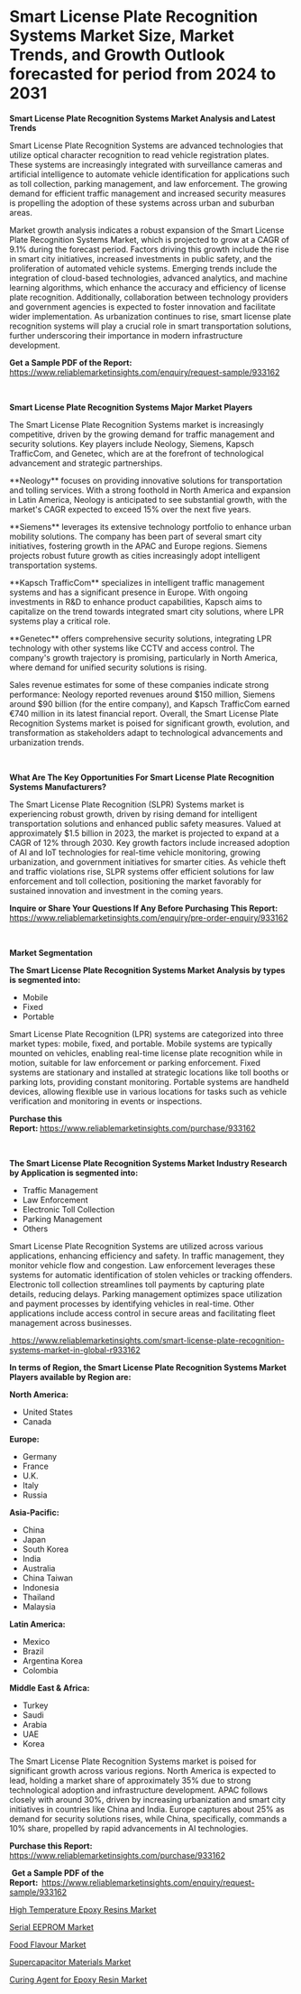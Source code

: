 <p><h1>Smart License Plate Recognition Systems Market Size, Market Trends, and Growth Outlook forecasted for period from 2024 to 2031</h1></p><p><strong>Smart License Plate Recognition Systems Market Analysis and Latest Trends</strong></p>
<p><p>Smart License Plate Recognition Systems are advanced technologies that utilize optical character recognition to read vehicle registration plates. These systems are increasingly integrated with surveillance cameras and artificial intelligence to automate vehicle identification for applications such as toll collection, parking management, and law enforcement. The growing demand for efficient traffic management and increased security measures is propelling the adoption of these systems across urban and suburban areas.</p><p>Market growth analysis indicates a robust expansion of the Smart License Plate Recognition Systems Market, which is projected to grow at a CAGR of 9.1% during the forecast period. Factors driving this growth include the rise in smart city initiatives, increased investments in public safety, and the proliferation of automated vehicle systems. Emerging trends include the integration of cloud-based technologies, advanced analytics, and machine learning algorithms, which enhance the accuracy and efficiency of license plate recognition. Additionally, collaboration between technology providers and government agencies is expected to foster innovation and facilitate wider implementation. As urbanization continues to rise, smart license plate recognition systems will play a crucial role in smart transportation solutions, further underscoring their importance in modern infrastructure development.</p></p>
<p><strong>Get a Sample PDF of the Report:&nbsp;</strong> <a href="https://www.reliablemarketinsights.com/enquiry/request-sample/933162?utm_campaign=1512&utm_medium=2&utm_source=Github&utm_content=ia&utm_term=25122024&utm_id=smart-license-plate-recognition-systems">https://www.reliablemarketinsights.com/enquiry/request-sample/933162</a></p>
<p>&nbsp;</p>
<p><strong>Smart License Plate Recognition Systems Major Market Players</strong></p>
<p><p>The Smart License Plate Recognition Systems market is increasingly competitive, driven by the growing demand for traffic management and security solutions. Key players include Neology, Siemens, Kapsch TrafficCom, and Genetec, which are at the forefront of technological advancement and strategic partnerships.</p><p>**Neology** focuses on providing innovative solutions for transportation and tolling services. With a strong foothold in North America and expansion in Latin America, Neology is anticipated to see substantial growth, with the market's CAGR expected to exceed 15% over the next five years.</p><p>**Siemens** leverages its extensive technology portfolio to enhance urban mobility solutions. The company has been part of several smart city initiatives, fostering growth in the APAC and Europe regions. Siemens projects robust future growth as cities increasingly adopt intelligent transportation systems.</p><p>**Kapsch TrafficCom** specializes in intelligent traffic management systems and has a significant presence in Europe. With ongoing investments in R&D to enhance product capabilities, Kapsch aims to capitalize on the trend towards integrated smart city solutions, where LPR systems play a critical role.</p><p>**Genetec** offers comprehensive security solutions, integrating LPR technology with other systems like CCTV and access control. The company's growth trajectory is promising, particularly in North America, where demand for unified security solutions is rising.</p><p>Sales revenue estimates for some of these companies indicate strong performance: Neology reported revenues around $150 million, Siemens around $90 billion (for the entire company), and Kapsch TrafficCom earned €740 million in its latest financial report. Overall, the Smart License Plate Recognition Systems market is poised for significant growth, evolution, and transformation as stakeholders adapt to technological advancements and urbanization trends.</p></p>
<p>&nbsp;</p>
<p><strong>What Are The Key Opportunities For Smart License Plate Recognition Systems Manufacturers?</strong></p>
<p><p>The Smart License Plate Recognition (SLPR) Systems market is experiencing robust growth, driven by rising demand for intelligent transportation solutions and enhanced public safety measures. Valued at approximately $1.5 billion in 2023, the market is projected to expand at a CAGR of 12% through 2030. Key growth factors include increased adoption of AI and IoT technologies for real-time vehicle monitoring, growing urbanization, and government initiatives for smarter cities. As vehicle theft and traffic violations rise, SLPR systems offer efficient solutions for law enforcement and toll collection, positioning the market favorably for sustained innovation and investment in the coming years.</p></p>
<p><strong>Inquire or Share Your Questions If Any Before Purchasing This Report:</strong> <a href="https://www.reliablemarketinsights.com/enquiry/pre-order-enquiry/933162?utm_campaign=1512&utm_medium=2&utm_source=Github&utm_content=ia&utm_term=25122024&utm_id=smart-license-plate-recognition-systems">https://www.reliablemarketinsights.com/enquiry/pre-order-enquiry/933162</a></p>
<p>&nbsp;</p>
<p><strong>Market Segmentation</strong></p>
<p><strong>The Smart License Plate Recognition Systems Market Analysis by types is segmented into:</strong></p>
<p><ul><li>Mobile</li><li>Fixed</li><li>Portable</li></ul></p>
<p><p>Smart License Plate Recognition (LPR) systems are categorized into three market types: mobile, fixed, and portable. Mobile systems are typically mounted on vehicles, enabling real-time license plate recognition while in motion, suitable for law enforcement or parking enforcement. Fixed systems are stationary and installed at strategic locations like toll booths or parking lots, providing constant monitoring. Portable systems are handheld devices, allowing flexible use in various locations for tasks such as vehicle verification and monitoring in events or inspections.</p></p>
<p><strong>Purchase this Report:&nbsp;</strong><a href="https://www.reliablemarketinsights.com/purchase/933162?utm_campaign=1512&utm_medium=2&utm_source=Github&utm_content=ia&utm_term=25122024&utm_id=smart-license-plate-recognition-systems">https://www.reliablemarketinsights.com/purchase/933162</a></p>
<p>&nbsp;</p>
<p><strong>The Smart License Plate Recognition Systems Market Industry Research by Application is segmented into:</strong></p>
<p><ul><li>Traffic Management</li><li>Law Enforcement</li><li>Electronic Toll Collection</li><li>Parking Management</li><li>Others</li></ul></p>
<p><p>Smart License Plate Recognition Systems are utilized across various applications, enhancing efficiency and safety. In traffic management, they monitor vehicle flow and congestion. Law enforcement leverages these systems for automatic identification of stolen vehicles or tracking offenders. Electronic toll collection streamlines toll payments by capturing plate details, reducing delays. Parking management optimizes space utilization and payment processes by identifying vehicles in real-time. Other applications include access control in secure areas and facilitating fleet management across businesses.</p></p>
<p><a href="https://www.reliablemarketinsights.com/smart-license-plate-recognition-systems-market-in-global-r933162?utm_campaign=1512&utm_medium=2&utm_source=Github&utm_content=ia&utm_term=25122024&utm_id=smart-license-plate-recognition-systems">&nbsp;https://www.reliablemarketinsights.com/smart-license-plate-recognition-systems-market-in-global-r933162</a></p>
<p><strong>In terms of Region, the Smart License Plate Recognition Systems Market Players available by Region are:</strong></p>
<p>
    <p> <strong> North America: </strong>
        <ul>
            <li>United States</li>
            <li>Canada</li>
        </ul>
        </p> 
    <p> <strong> Europe: </strong>
        <ul>
            <li>Germany</li>
            <li>France</li>
            <li>U.K.</li>
            <li>Italy</li>
            <li>Russia</li>
        </ul>
        </p> 
    <p> <strong> Asia-Pacific: </strong>
        <ul>
            <li>China</li>
            <li>Japan</li>
            <li>South Korea</li>
            <li>India</li>
            <li>Australia</li>
            <li>China Taiwan</li>
            <li>Indonesia</li>
            <li>Thailand</li>
            <li>Malaysia</li>
        </ul>
        </p> 
    <p> <strong> Latin America: </strong>
        <ul>
            <li>Mexico</li>
            <li>Brazil</li>
            <li>Argentina Korea</li>
            <li>Colombia</li>
        </ul>
        </p> 
    <p> <strong> Middle East & Africa: </strong>
        <ul>
            <li>Turkey</li>
            <li>Saudi</li>
            <li>Arabia</li>
            <li>UAE</li>
            <li>Korea</li>
        </ul>
    </p>
    </p>
<p><p>The Smart License Plate Recognition Systems market is poised for significant growth across various regions. North America is expected to lead, holding a market share of approximately 35% due to strong technological adoption and infrastructure development. APAC follows closely with around 30%, driven by increasing urbanization and smart city initiatives in countries like China and India. Europe captures about 25% as demand for security solutions rises, while China, specifically, commands a 10% share, propelled by rapid advancements in AI technologies.</p></p>
<p><strong>Purchase this Report: </strong><a href="https://www.reliablemarketinsights.com/purchase/933162?utm_campaign=1512&utm_medium=2&utm_source=Github&utm_content=ia&utm_term=25122024&utm_id=smart-license-plate-recognition-systems">https://www.reliablemarketinsights.com/purchase/933162</a></p>
<p>&nbsp;<strong>Get a Sample PDF of the Report:&nbsp;&nbsp;</strong><a href="https://www.reliablemarketinsights.com/enquiry/request-sample/933162?utm_campaign=1512&utm_medium=2&utm_source=Github&utm_content=ia&utm_term=25122024&utm_id=smart-license-plate-recognition-systems">https://www.reliablemarketinsights.com/enquiry/request-sample/933162</a></p>
<p><strong></strong></p>
<p><p><a href="https://www.linkedin.com/pulse/revenue-demand-forecast-high-temperature-epoxy-resins-industry-dqlwe?utm_campaign=1512&utm_medium=2&utm_source=Github&utm_content=ia&utm_term=25122024&utm_id=smart-license-plate-recognition-systems">High Temperature Epoxy Resins Market</a></p><p><a href="https://www.linkedin.com/pulse/data-global-serial-eeprom-markets-share-size-growth-opportu-dqfce?utm_campaign=1512&utm_medium=2&utm_source=Github&utm_content=ia&utm_term=25122024&utm_id=smart-license-plate-recognition-systems">Serial EEPROM Market</a></p><p><a href="https://www.linkedin.com/pulse/comprehensive-study-food-flavour-market-size-growth-68-cagr-5hque?utm_campaign=1512&utm_medium=2&utm_source=Github&utm_content=ia&utm_term=25122024&utm_id=smart-license-plate-recognition-systems">Food Flavour Market</a></p><p><a href="https://www.linkedin.com/pulse/exploring-growth-opportunities-supercapacitor-materials-market-4cdpf?utm_campaign=1512&utm_medium=2&utm_source=Github&utm_content=ia&utm_term=25122024&utm_id=smart-license-plate-recognition-systems">Supercapacitor Materials Market</a></p><p><a href="https://www.linkedin.com/pulse/future-trends-curing-agent-epoxy-resin-market-2024-2031-size-xyhpe?utm_campaign=1512&utm_medium=2&utm_source=Github&utm_content=ia&utm_term=25122024&utm_id=smart-license-plate-recognition-systems">Curing Agent for Epoxy Resin Market</a></p></p>